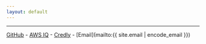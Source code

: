 ```yaml
---
layout: default
---
```

<!-- https://pages-themes.github.io/tactile/ -->
<!-- https://raw.githubusercontent.com/pages-themes/tactile/master/index.md -->
<link rel="stylesheet" href="https://cdnjs.cloudflare.com/ajax/libs/font-awesome/4.7.0/css/font-awesome.min.css">
<script type="text/javascript" src="https://platform.linkedin.com/badges/js/profile.js" async defer></script>
<div class="LI-profile-badge"  data-version="v1" data-size="medium" data-locale="fr_FR" data-type="horizontal" data-theme="light" data-vanity="thaidangfr"><a class="LI-simple-link" href='https://fr.linkedin.com/in/thaidangfr?trk=profile-badge'></a></div>

---
[GitHub](https://github.com/ThaiDangFr) - [AWS IQ](https://iq.aws.amazon.com/e/thaidang) - [Credly](https://www.credly.com/users/thai-dang.1ac1477f) - [Email](mailto:{{ site.email | encode_email }})
